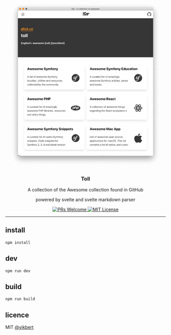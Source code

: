 <div align="center">
  <img src="./docs/toll.png" width="480px" alt="toll logo" />
  <h3>Toll</h3>
  <p>A collection of the Awesome collection found in GitHub</p>
  <p>powered by svelte and svelte markdown parser</p>

  <p>
    <a href="#">
      <img src="https://img.shields.io/badge/PRs-Welcome-brightgreen.svg?style=flat-square" alt="PRs Welcome">
    </a>
    <a href="#">
      <img src="https://img.shields.io/badge/License-MIT-brightgreen.svg?style=flat-square" alt="MIT License">
    </a>
  </p>
</div>

---

## install
```bash
npm install 
```


## dev
```bash
npm run dev 
```

## build
```bash
npm run build 
```

## licence

MIT [@vikbert](https://vikbert.github.io/)
